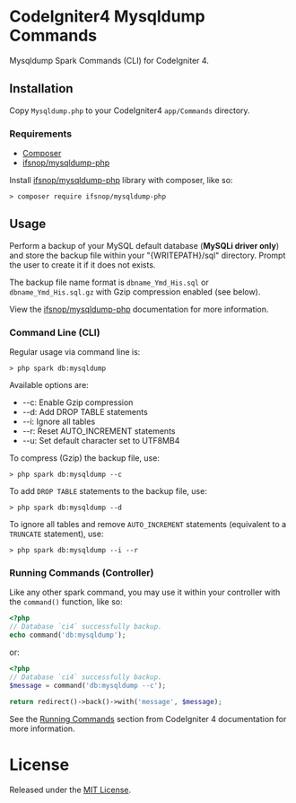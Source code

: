 # CodeIgniter4 Mysqldump Commands

Mysqldump Spark Commands (CLI) for CodeIgniter 4.

## Installation
Copy `Mysqldump.php` to your CodeIgniter4 `app/Commands` directory.

### Requirements
- [Composer](https://getcomposer.org)
- [ifsnop/mysqldump-php](https://www.github.com/ifsnop/mysqldump-php)

Install [ifsnop/mysqldump-php](https://www.github.com/ifsnop/mysqldump-php) library with composer, like so:
```console
> composer require ifsnop/mysqldump-php
```

## Usage

Perform a backup of your MySQL default database (**MySQLi driver only**) and store the backup file within your "{WRITEPATH}/sql" directory. 
Prompt the user to create it if it does not exists. 

The backup file name format is `dbname_Ymd_His.sql` or `dbname_Ymd_His.sql.gz` with Gzip compression enabled (see below).

View the [ifsnop/mysqldump-php](https://www.github.com/ifsnop/mysqldump-php) documentation for more information.

### Command Line (CLI)

Regular usage via command line is:
```console
> php spark db:mysqldump
```

Available options are:
- --c: Enable Gzip compression
- --d: Add DROP TABLE statements 
- --i: Ignore all tables
- --r: Reset AUTO_INCREMENT statements
- --u: Set default character set to UTF8MB4

To compress (Gzip) the backup file, use:
```console
> php spark db:mysqldump --c
```

To add `DROP TABLE` statements to the backup file, use:
```console
> php spark db:mysqldump --d
```

To ignore all tables and remove `AUTO_INCREMENT` statements (equivalent to a `TRUNCATE` statement), use:
```console
> php spark db:mysqldump --i --r
```

### Running Commands (Controller)

Like any other spark command, you may use it within your controller with the `command()` function, like so:
```php
<?php
// Database `ci4` successfully backup.
echo command('db:mysqldump');
```

or:

```php
<?php
// Database `ci4` successfully backup.
$message = command('db:mysqldump --c');

return redirect()->back()->with('message', $message);
```

See the [Running Commands](https://codeigniter.com/user_guide/cli/spark_commands.html#running-commands) section from CodeIgniter 4 documentation for more information.

# License
Released under the [MIT License](./LICENSE).